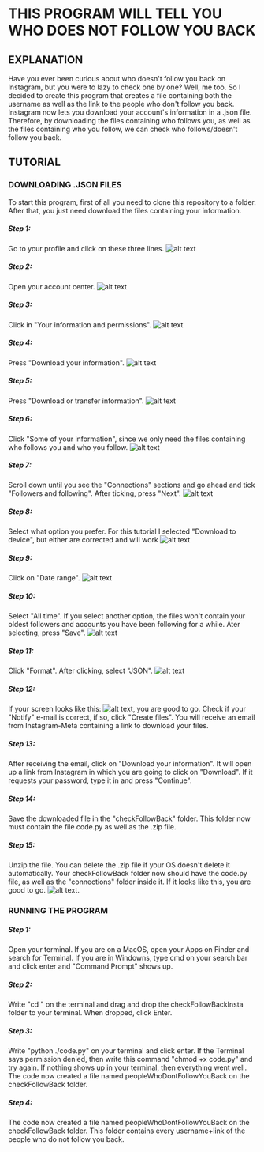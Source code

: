 # THIS PROGRAM WILL TELL YOU WHO DOES NOT FOLLOW YOU BACK
## EXPLANATION

Have you ever been curious about who doesn't follow you back on Instagram, but you were to lazy to check one by one? Well, me too. So I decided to create this program that creates a file containing both the username as well as the link to the people who don't follow you back. 
Instagram now lets you download your account's information in a .json file. Therefore, by downloading the files containing who follows you, as well as the files containing who you follow, we can check who follows/doesn't follow you back. 

## TUTORIAL
### DOWNLOADING .JSON FILES
To start this program, first of all you need to clone this repository to a folder. After that, you just need download the files containing your information.
##### Step 1: 
  Go to your profile and click on these three lines.  ![alt text][photo1]
##### Step 2:
  Open your account center. ![alt text][photo2]
##### Step 3:
  Click in "Your information and permissions". ![alt text][photo3]
##### Step 4:
  Press "Download your information". ![alt text][photo4]
##### Step 5:
  Press "Download or transfer information". ![alt text][photo5]
##### Step 6:
  Click "Some of your information", since we only need the files containing who follows you and who you follow. ![alt text][photo6]
##### Step 7:
  Scroll down until you see the "Connections" sections and go ahead and tick "Followers and following". After ticking, press "Next". ![alt text][photo7]
##### Step 8:
 Select what option you prefer. For this tutorial I selected "Download to device", but either are corrected and will work ![alt text][photo8]
##### Step 9:
 Click on "Date range". ![alt text][photo9]
##### Step 10:
 Select "All time". If you select another option, the files won't contain your oldest followers and accounts you have been following for a while. Ater selecting, press "Save". ![alt text][photo10]
##### Step 11:
 Click "Format". After clicking, select "JSON". ![alt text][photo11]
##### Step 12:
If your screen looks like this: ![alt text][photo12], you are good to go. Check if your "Notify" e-mail is correct, if so, click "Create files". You will receive an email from Instagram-Meta containing a link to download your files.
##### Step 13:
After receiving the email, click on "Download your information". It will open up a link from Instagram in which you are going to click on "Download". If it requests your password, type it in and press "Continue".
##### Step 14:
Save the downloaded file in the "checkFollowBack" folder. This folder now must contain the file code.py as well as the .zip file.
##### Step 15:
Unzip the file. You can delete the .zip file if your OS doesn't delete it automatically. Your checkFollowBack folder now should have the code.py file, as well as the "connections" folder inside it. If it looks like this, you are good to go. ![alt text][photo13].

### RUNNING THE PROGRAM
##### Step 1:
Open your terminal. If you are on a MacOS, open your Apps on Finder and search for Terminal. If you are in Windowns, type cmd on your search bar and click enter and "Command Prompt" shows up.
##### Step 2:
Write "cd " on the terminal and drag and drop the checkFollowBackInsta folder to your terminal. When dropped, click Enter.
##### Step 3:
Write "python ./code.py" on your terminal and click enter. If the Terminal says permission denied, then write this command "chmod +x code.py" and try again. If nothing shows up in your terminal, then everything went well. The code now created a file named peopleWhoDontFollowYouBack on the checkFollowBack folder.
##### Step 4:
The code now created a file named peopleWhoDontFollowYouBack on the checkFollowBack folder. This folder contains every username+link of the people who do not follow you back.

[photo1]: https://github.com/DuarteCruz6/checkFollowBackInsta/blob/main/photos/photo1.JPG "Click on these three lines"
[photo2]: https://github.com/DuarteCruz6/checkFollowBackInsta/blob/main/photos/photo2.JPG "Click on Accounts Center"
[photo3]: https://github.com/DuarteCruz6/checkFollowBackInsta/blob/main/photos/photo3.JPG "Click on Your information and permissions"
[photo4]: https://github.com/DuarteCruz6/checkFollowBackInsta/blob/main/photos/photo4.JPG "Click on Download your information"
[photo5]: https://github.com/DuarteCruz6/checkFollowBackInsta/blob/main/photos/photo5.JPG "Click on Download or transfer information"
[photo6]: https://github.com/DuarteCruz6/checkFollowBackInsta/blob/main/photos/photo6.JPG "Click on Some of your information"
[photo7]: https://github.com/DuarteCruz6/checkFollowBackInsta/blob/main/photos/photo7.JPG "Scroll down and select Followers and following"
[photo8]: https://github.com/DuarteCruz6/checkFollowBackInsta/blob/main/photos/photo8.JPG "Choose whatever option you desired. I choose Download to device"
[photo9]: https://github.com/DuarteCruz6/checkFollowBackInsta/blob/main/photos/photo9.JPG "Click on Date range"
[photo10]: https://github.com/DuarteCruz6/checkFollowBackInsta/blob/main/photos/photo10.JPG "Select All time"
[photo11]: https://github.com/DuarteCruz6/checkFollowBackInsta/blob/main/photos/photo11.JPG "Click on Format"
[photo12]: https://github.com/DuarteCruz6/checkFollowBackInsta/blob/main/photos/photo12.JPG "How it should look like"
[photo13]: https://github.com/DuarteCruz6/checkFollowBackInsta/blob/main/photos/photo13.JPG "Three lines you need to click on"
